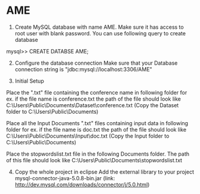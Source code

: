 # AME

1. Create MySQL database with name AME. Make sure it has access to root user with blank password.
You can use following query to create database

mysql>> CREATE DATABSE AME;

2. Configure the database connection
Make sure that your Database connection string is "jdbc:mysql://localhost:3306/AME"

3. Initial Setup

Place the ".txt" file containing the conference name in following folder
for ex. if the file name is conference.txt the path of the file should look like
C:\Users\Public\Documents\Dataset\conference.txt   (Copy the Dataset folder to C:\Users\Public\Documents\)

Place all the Input Documents ".txt" files containing input data in following folder
for ex. if the file name is  doc.txt the path of the file should look like
C:\Users\Public\Documents\Input\doc.txt  (Copy the Input folder to C:\Users\Public\Documents\)

Place the stopwordslist.txt file in the following Documents folder. The path of this file should look like
C:\Users\Public\Documents\stopwordslist.txt

4. Copy the whole project in eclipse
Add the external library to your project mysql-connector-java-5.0.8-bin.jar (link: http://dev.mysql.com/downloads/connector/j/5.0.html)



